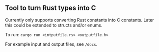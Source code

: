 ## Tool to turn Rust types into C

Currently only supports converting Rust constants into C constants. Later this
could be extended to structs and/or enums.

To run:
`cargo run <intputfile.rs> <outputfile.h>`

For example input and output files, see `/docs`.
